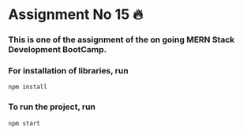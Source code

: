 <h1>Assignment No 15 🔥</h1>

<h3>This is one of the assignment of the on going MERN Stack Development BootCamp.</h3>

### For installation of libraries, run 
    npm install

### To run the project, run
    npm start
